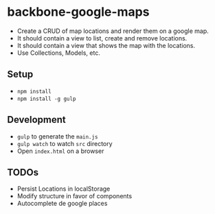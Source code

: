 # backbone-google-maps

* Create a CRUD of map locations and render them on a google map.
* It should contain a view to list, create and remove locations.
* It should contain a view that shows the map with the locations.
* Use Collections, Models, etc.

## Setup
* `npm install`
* `npm install -g gulp`

## Development
* `gulp` to generate the `main.js`
* `gulp watch` to watch `src` directory
* Open `index.html` on a browser

## TODOs
* Persist Locations in localStorage
* Modify structure in favor of components
* Autocomplete de google places
